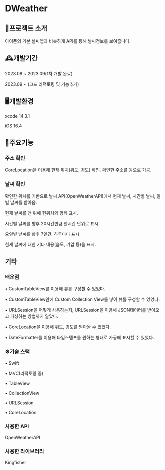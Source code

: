 # DWeather

## 📄프로젝트 소개
아이폰의 기본 날씨앱과 비슷하게 API를 통해 날씨정보를 보여줍니다.

## 🕰️개발기간
2023.08 ~ 2023.09(1차 개발 완료)

2023.09 ~ (코드 리팩토링 및 기능추가)

## 🖥️개발환경
xcode 14.3.1

iOS 16.4

## 📱주요기능

### 주소 확인
  CoreLocation을 이용해 현재 위치(위도, 경도) 확인.
  확인한 주소를 동으로 가공.
  
### 날씨 확인
  확인한 위치를 기반으로 날씨 API(OpenWeatherAPI)에서 현재 날씨, 시간별 날씨, 일별 날씨를 받아옴.
  
  현재 날씨를 맨 위에 현위치와 함께 표시.
  
  시간별 날씨를 향후 20시간만큼 한시간 단위로 표시.
  
  요일별 날씨를 향후 7일간, 하루마다 표시.
  
  현재 날씨에 대한 기타 내용(습도, 기압 등)을 표시.

## 기타

### 배운점
• CustomTableView를 이용해 뷰를 구성할 수 있었다.

• CustomTableView안에 Custom Collection View를 넣어 뷰를 구성할 수 있었다.

• URLSession을 어떻게 사용하는지, URLSession을 이용해 JSON데이터를 받아오고 파싱하는 방법까지 알았다.

• CoreLocation을 이용해 위도, 경도를 받아올 수 있었다.

• DateFormatter를 이용해 타임스탬프를 원하는 형태로 가공해 표시할 수 있었다.


### ⚙️기술 스택
• Swift

• MVC(리팩토링 중)

• TableView

• CollectionView

• URLSession

• CoreLocation

### 사용한 API
  OpenWeatherAPI
  
### 사용한 라이브러리
  Kingfisher
